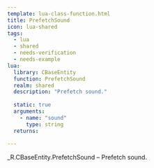 ```yaml
---
template: lua-class-function.html
title: PrefetchSound
icon: lua-shared
tags:
  - lua
  - shared
  - needs-verification
  - needs-example
lua:
  library: CBaseEntity
  function: PrefetchSound
  realm: shared
  description: "Prefetch sound."
  
  static: true
  arguments:
    - name: "sound"
      type: string
  returns:
    
---
```


<div class="lua__search__keywords">
_R.CBaseEntity.PrefetchSound &#x2013; Prefetch sound.
</div>

